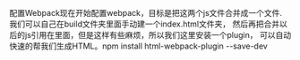 配置Webpack现在开始配置webpack，目标是把这两个js文件合并成一个文件.
我们可以自己在build文件夹里面手动建一个index.html文件夹，
然后再把合并以后的js引用在里面，但是这样有些麻烦，所以我们这里安装一个plugin，
可以自动快速的帮我们生成HTML。npm install html-webpack-plugin --save-dev